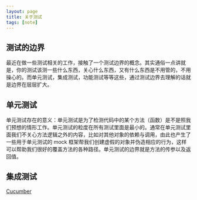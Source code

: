 ```yaml
---
layout: page
title: 关于测试
tags: [note]
---
```


## 测试的边界

最近在做一些测试相关的工作，接触了一个测试边界的概念。其实通俗一点讲就是，你的测试该测一些什么东西，关心什么东西，又有什么东西是不用管的，不用操心的。而单元测试，集成测试，功能测试等等这些，通过测试边界去理解的话就是边界在层层扩大。

## 单元测试

单元测试存在的意义：单元测试是为了检测代码中的某个方法（函数）是不是照我们预想的情形工作。单元测试的粒度在所有测试里面是最小的。通常在单元测试里面我们不关心方法逻辑之外的内容，比如对其他对象的依赖与调用，由此也产生了一些用于单元测试的 mock 框架帮我们创建虚假的对象并伪造相应的行为，这样可以帮助我们很好的覆盖方法的各种路径。单元测试的边界就是方法的传参以及返回值。

## 集成测试

[Cucumber](../posts/cucumber-sharing/)
